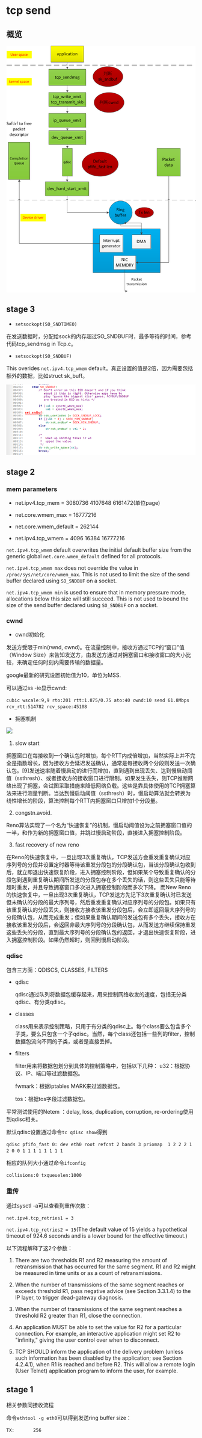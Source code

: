 # tcp send

## 概览

![](images/tcp_send.png)

## stage 3

* `setsockopt(SO_SNDTIMEO)`

在发送数据时，分配给sock的内存超过SO_SNDBUF时，最多等待的时间，参考代码tcp_sendmsg in Tcp.c。

* `setsockopt(SO_SNDBUF)`

This overides `net.ipv4.tcp_wmem` default。真正设置的值是2倍，因为需要包括额外的数据，比如struct sk_buff。

![](images/so_sndbuf.png)

## stage 2

### mem parameters

* net.ipv4.tcp_mem = 3080736	4107648	6161472(单位page)

* net.core.wmem_max = 16777216

*	net.core.wmem_default = 262144

* net.ipv4.tcp_wmem = 4096	16384	16777216

`net.ipv4.tcp_wmem` default overwrites the initial default buffer size from the generic global `net.core.wmem_default` defined for all protocols. 

`net.ipv4.tcp_wmem max` does not override the value in `/proc/sys/net/core/wmem_max`. This is not used to limit the size of the send buffer declared using `SO_SNDBUF` on a socket.

`net.ipv4.tcp_wmem min` is used to ensure that in memory pressure mode, allocations below this size will still succeed. This is not used to bound the size of the send buffer declared using `SO_SNDBUF` on a socket.

### cwnd

  * cwnd初始化

  发送方受限于min(rwnd, cwnd)。在流量控制中，接收方通过TCP的“窗口”值（Window Size）来告知发送方，由发送方通过对拥塞窗口和接收窗口的大小比较，来确定任何时刻内需要传输的数据量。

  google最新的研究设置初始值为10，单位为MSS.
  
  可以通过ss -ie显示cwnd:

  ```cubic wscale:9,9 rto:201 rtt:1.875/0.75 ato:40 cwnd:10 send 61.8Mbps rcv_rtt:514782 rcv_space:45108```


  * 拥塞机制

  ![](images/new_reno.png)

  1. slow start

  拥塞窗口在每接收到一个确认包时增加，每个RTT内成倍增加，当然实际上并不完全是指数增长，因为接收方会延迟发送确认，通常是每接收两个分段则发送一次确认包。[9]发送速率随着慢启动的进行而增加，直到遇到出现丢失、达到慢启动阈值（ssthresh）、或者接收方的接收窗口进行限制。如果发生丢失，则TCP推断网络出现了拥塞，会试图采取措施来降低网络负载。这些是靠具体使用的TCP拥塞算法来进行测量判断。当达到慢启动阈值（ssthresh）时，慢启动算法就会转换为线性增长的阶段，算法控制每个RTT内拥塞窗口只增加1个分段量。

  2. congstn.avoid.

  Reno算法实现了一个名为“快速恢复”的机制，慢启动阈值设为之前拥塞窗口值的一半，和作为新的拥塞窗口值，并跳过慢启动阶段，直接进入拥塞控制阶段。

  3. fast recovery of new reno

  在Reno的快速恢复中，一旦出现3次重复确认，TCP发送方会重发重复确认对应序列号的分段并设置定时器等待该重发分段包的分段确认包，当该分段确认包收到后，就立即退出快速恢复阶段，进入拥塞控制阶段，但如果某个导致重复确认的分段包到遇到重复确认期间所发送的分段包存在多个丢失的话，则这些丢失只能等待超时重发，并且导致拥塞窗口多次进入拥塞控制阶段而多次下降。
而New Reno的快速恢复中，一旦出现3次重复确认，TCP发送方先记下3次重复确认时已发送但未确认的分段的最大序列号，然后重发重复确认对应序列号的分段包。如果只有该重复确认的分段丢失，则接收方接收该重发分段包后，会立即返回最大序列号的分段确认包，从而完成重发；但如果重复确认期间的发送包有多个丢失，接收方在接收该重发分段后，会返回非最大序列号的分段确认包，从而发送方继续保持重发这些丢失的分段，直到最大序列号的分段确认包的返回，才退出快速恢复阶段，进入拥塞控制阶段。如果仍然超时，则回到慢启动阶段。

### qdisc

包含三方面：QDISCS, CLASSES, FILTERS

 * qdisc
 
   qdisc通过队列将数据包缓存起来，用来控制网络收发的速度，包括无分类qdisc、有分类qdisc。
 
 * classes
 
   class用来表示控制策略，只用于有分类的qdisc上。每个class要么包含多个子类，要么只包含一个子qdisc。当然，每个class还包括一些列的filter，控制数据包流向不同的子类，或者是直接丢掉。
 
 * filters

   filter用来将数据包划分到具体的控制策略中，包括以下几种：
   u32：根据协议、IP、端口等过滤数据包。
   
   fwmark：根据iptables MARK来过滤数据包。
   
   tos：根据tos字段过滤数据包。


平常测试使用的Netem ：delay, loss, duplication, corruption, re-ordering使用到qdisc相关。

默认qdisc设置通过命令`tc qdisc show`得到

```qdisc pfifo_fast 0: dev eth0 root refcnt 2 bands 3 priomap  1 2 2 2 1 2 0 0 1 1 1 1 1 1 1 1```

相应的队列大小通过命令`ifconfig`

```collisions:0 txqueuelen:1000```

### 重传

通过sysctl -a可以查看到重传次数：

`net.ipv4.tcp_retries1 = 3`

`net.ipv4.tcp_retries2 = 15`(The default value of 15 yields a hypothetical timeout of 924.6 seconds and is a lower bound for the effective timeout.)

以下流程解释了这2个参数：

 1. There are two thresholds R1 and R2 measuring the amount of retransmission that has occurred for the same segment. R1 and R2 might be measured in time units or as a count of retransmissions.
 
 2. When the number of transmissions of the same segment reaches or exceeds threshold R1, pass negative advice (see Section 3.3.1.4) to the IP layer, to trigger dead-gateway diagnosis.
 
 3. When the number of transmissions of the same segment reaches a threshold R2 greater than R1, close the connection.
 
 4. An application MUST be able to set the value for R2 for a particular connection. For example, an interactive application might set R2 to "infinity," giving the user control over when to disconnect.
 
 5. TCP SHOULD inform the application of the delivery problem (unless such information has been disabled by the application; see Section 4.2.4.1), when R1 is reached and before R2. This will allow a remote login (User Telnet) application program to inform the user, for example.

## stage 1

相关参数同接收流程

命令`ethtool -g eth0`可以得到发送ring buffer size：

```TX:       256```
